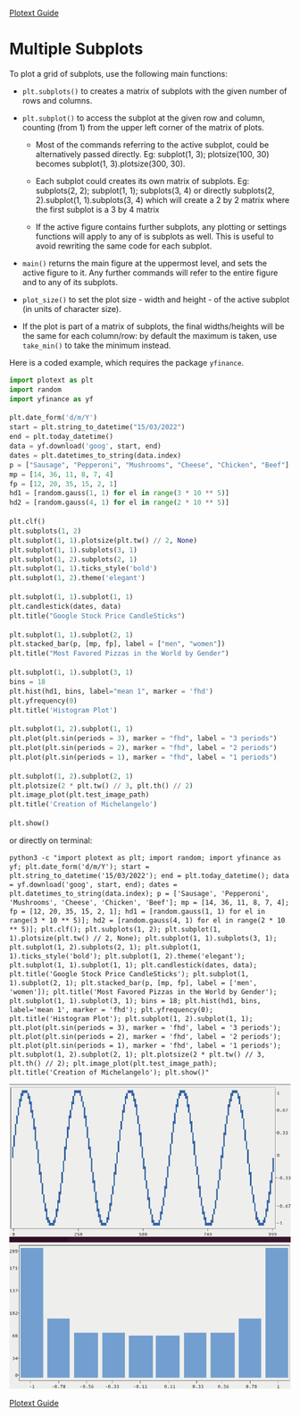 [Plotext Guide](https://github.com/piccolomo/plotext#guide)


# Multiple Subplots

To plot a grid of subplots, use the following main functions:

- `plt.subplots()` to creates a matrix of subplots with the given number of rows and columns.

- `plt.subplot()` to access the subplot at the given row and column, counting (from 1) from the upper left corner of the matrix of plots. 
    
   - Most of the commands referring to the active subplot, could be alternatively passed directly. Eg: subplot(1, 3); plotsize(100, 30) becomes subplot(1, 3).plotsize(300, 30).
    
   - Each subplot could creates its own matrix of subplots. Eg: subplots(2, 2); subplot(1, 1); subplots(3, 4) or directly subplots(2, 2).subplot(1, 1).subplots(3, 4) which will create a 2 by 2 matrix where the first subplot is a 3 by 4 matrix
   
   - If the active figure contains further subplots, any plotting or settings functions will apply to any of is subplots as well. This is useful to avoid rewriting the same code for each subplot. 

- `main()` returns the main figure at the uppermost level, and sets the active figure to it. Any further commands will refer to the entire figure and to any of its subplots.

- `plot_size()` to set the plot size - width and height - of the active subplot (in units of character size). 

- If the plot is part of a matrix of subplots, the final widths/heights will be the same for each column/row: by default the maximum is taken, use `take_min()` to take the minimum instead.

Here is a coded example, which requires the package `yfinance`.

```python
import plotext as plt
import random
import yfinance as yf

plt.date_form('d/m/Y')
start = plt.string_to_datetime("15/03/2022")
end = plt.today_datetime()
data = yf.download('goog', start, end)
dates = plt.datetimes_to_string(data.index)
p = ["Sausage", "Pepperoni", "Mushrooms", "Cheese", "Chicken", "Beef"]
mp = [14, 36, 11, 8, 7, 4]
fp = [12, 20, 35, 15, 2, 1]
hd1 = [random.gauss(1, 1) for el in range(3 * 10 ** 5)]
hd2 = [random.gauss(4, 1) for el in range(2 * 10 ** 5)]

plt.clf()
plt.subplots(1, 2)
plt.subplot(1, 1).plotsize(plt.tw() // 2, None)
plt.subplot(1, 1).subplots(3, 1)
plt.subplot(1, 2).subplots(2, 1)
plt.subplot(1, 1).ticks_style('bold')
plt.subplot(1, 2).theme('elegant')

plt.subplot(1, 1).subplot(1, 1)
plt.candlestick(dates, data)
plt.title("Google Stock Price CandleSticks")

plt.subplot(1, 1).subplot(2, 1)
plt.stacked_bar(p, [mp, fp], label = ["men", "women"])
plt.title("Most Favored Pizzas in the World by Gender")

plt.subplot(1, 1).subplot(3, 1)
bins = 18
plt.hist(hd1, bins, label="mean 1", marker = 'fhd')
plt.yfrequency(0)
plt.title('Histogram Plot')

plt.subplot(1, 2).subplot(1, 1)
plt.plot(plt.sin(periods = 3), marker = "fhd", label = "3 periods")
plt.plot(plt.sin(periods = 2), marker = "fhd", label = "2 periods")
plt.plot(plt.sin(periods = 1), marker = "fhd", label = "1 periods")

plt.subplot(1, 2).subplot(2, 1)
plt.plotsize(2 * plt.tw() // 3, plt.th() // 2)
plt.image_plot(plt.test_image_path)
plt.title('Creation of Michelangelo')

plt.show()
```
or directly on terminal:
```console
python3 -c "import plotext as plt; import random; import yfinance as yf; plt.date_form('d/m/Y'); start = plt.string_to_datetime('15/03/2022'); end = plt.today_datetime(); data = yf.download('goog', start, end); dates = plt.datetimes_to_string(data.index); p = ['Sausage', 'Pepperoni', 'Mushrooms', 'Cheese', 'Chicken', 'Beef']; mp = [14, 36, 11, 8, 7, 4]; fp = [12, 20, 35, 15, 2, 1]; hd1 = [random.gauss(1, 1) for el in range(3 * 10 ** 5)]; hd2 = [random.gauss(4, 1) for el in range(2 * 10 ** 5)]; plt.clf(); plt.subplots(1, 2); plt.subplot(1, 1).plotsize(plt.tw() // 2, None); plt.subplot(1, 1).subplots(3, 1); plt.subplot(1, 2).subplots(2, 1); plt.subplot(1, 1).ticks_style('bold'); plt.subplot(1, 2).theme('elegant'); plt.subplot(1, 1).subplot(1, 1); plt.candlestick(dates, data); plt.title('Google Stock Price CandleSticks'); plt.subplot(1, 1).subplot(2, 1); plt.stacked_bar(p, [mp, fp], label = ['men', 'women']); plt.title('Most Favored Pizzas in the World by Gender'); plt.subplot(1, 1).subplot(3, 1); bins = 18; plt.hist(hd1, bins, label='mean 1', marker = 'fhd'); plt.yfrequency(0); plt.title('Histogram Plot'); plt.subplot(1, 2).subplot(1, 1); plt.plot(plt.sin(periods = 3), marker = 'fhd', label = '3 periods'); plt.plot(plt.sin(periods = 2), marker = 'fhd', label = '2 periods'); plt.plot(plt.sin(periods = 1), marker = 'fhd', label = '1 periods'); plt.subplot(1, 2).subplot(2, 1); plt.plotsize(2 * plt.tw() // 3, plt.th() // 2); plt.image_plot(plt.test_image_path); plt.title('Creation of Michelangelo'); plt.show()"
```
![example](https://raw.githubusercontent.com/piccolomo/plotext/master/images/subplots.png)

[Plotext Guide](https://github.com/piccolomo/plotext#guide)